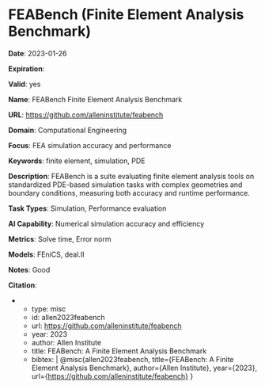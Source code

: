 # FEABench (Finite Element Analysis Benchmark)

**Date**: 2023-01-26

**Expiration**: 

**Valid**: yes

**Name**: FEABench  Finite Element Analysis Benchmark 

**URL**: https://github.com/alleninstitute/feabench

**Domain**: Computational Engineering

**Focus**: FEA simulation accuracy and performance

**Keywords**: finite element, simulation, PDE

**Description**: FEABench is a suite evaluating finite element analysis tools on standardized  PDE-based simulation tasks with complex geometries and boundary conditions,  measuring both accuracy and runtime performance. 

**Task Types**: Simulation, Performance evaluation

**AI Capability**: Numerical simulation accuracy and efficiency

**Metrics**: Solve time, Error norm

**Models**: FEniCS, deal.II

**Notes**: Good

**Citation**:

-
  - type: misc
  - id: allen2023feabench
  - url: https://github.com/alleninstitute/feabench
  - year: 2023
  - author: Allen Institute
  - title: FEABench: A Finite Element Analysis Benchmark
  - bibtex: |
      @misc{allen2023feabench,
        title={FEABench: A Finite Element Analysis Benchmark},
        author={Allen Institute},
        year={2023},
        url={https://github.com/alleninstitute/feabench}
      }


